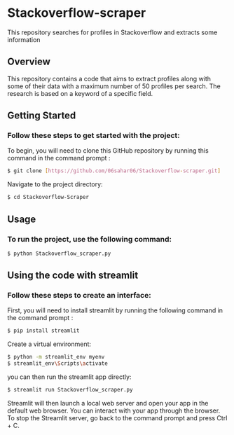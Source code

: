 # Stackoverflow-scraper
This repository searches for profiles in Stackoverflow and extracts some information


## Overview

This repository contains a code that aims to extract profiles along with some of their data with a maximum number of 50 profiles per search. The research is based on a keyword of a specific field.
## Getting Started

### Follow these steps to get started with the project:
To begin, you will need to clone this GitHub repository by running this command in the command prompt :
```bash
$ git clone [https://github.com/06sahar06/Stackoverflow-scraper.git]
```
Navigate to the project directory:
```bash 
$ cd Stackoverflow-Scraper
```

## Usage

### To run the project, use the following command:
```bash
$ python Stackoverflow_scraper.py
```


## Using the code with streamlit
### Follow these steps to create an interface:
First, you will need to install streamlit by running the following command in the command prompt :
```bash
$ pip install streamlit
```
Create a virtual environment:

```bash
$ python -m streamlit_env myenv
$ streamlit_env\Scripts\activate
```

you can then run the streamlit app directly:
```bash
$ streamlit run Stackoverflow_scraper.py
```
Streamlit will then launch a local web server and open your app in the default web browser. You can interact with your app through the browser.
To stop the Streamlit server, go back to the command prompt and press Ctrl + C.

